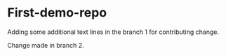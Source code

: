 # First-demo-repo

Adding some additional text lines in the branch 1 for contributing change. 

Change made in branch 2.


